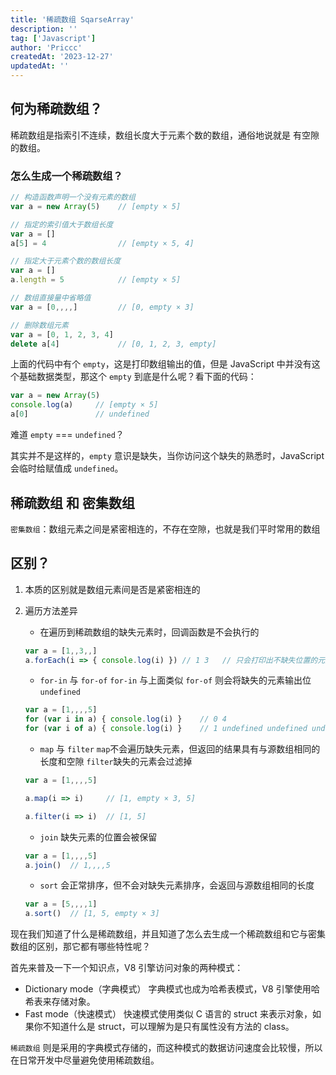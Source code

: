 ```yaml
---
title: '稀疏数组 SqarseArray'
description: ''
tag: ['Javascript']
author: 'Priccc'
createdAt: '2023-12-27'
updatedAt: ''
---
```


## 何为稀疏数组？

稀疏数组是指索引不连续，数组长度大于元素个数的数组，通俗地说就是 有空隙的数组。

### 怎么生成一个稀疏数组？

```js
// 构造函数声明一个没有元素的数组
var a = new Array(5)    // [empty × 5]

// 指定的索引值大于数组长度
var a = []
a[5] = 4                // [empty × 5, 4]

// 指定大于元素个数的数组长度
var a = []
a.length = 5            // [empty × 5]

// 数组直接量中省略值
var a = [0,,,,]         // [0, empty × 3]

// 删除数组元素
var a = [0, 1, 2, 3, 4]
delete a[4]             // [0, 1, 2, 3, empty]
```

上面的代码中有个 `empty`，这是打印数组输出的值，但是 JavaScript 中并没有这个基础数据类型，那这个 `empty` 到底是什么呢？看下面的代码：

```js
var a = new Array(5)
console.log(a)     // [empty × 5]
a[0]               // undefined
```

难道 `empty` === `undefined`？

其实并不是这样的，`empty` 意识是缺失，当你访问这个缺失的熟悉时，JavaScript 会临时给赋值成 `undefined`。

## 稀疏数组 和 密集数组

`密集数组`：数组元素之间是紧密相连的，不存在空隙，也就是我们平时常用的数组

## 区别？

1. 本质的区别就是数组元素间是否是紧密相连的

2. 遍历方法差异
   * 在遍历到稀疏数组的缺失元素时，回调函数是不会执行的
   ```js
   var a = [1,,3,,]
   a.forEach(i => { console.log(i) }) // 1 3   // 只会打印出不缺失位置的元素
   ```

   * `for-in` 与 `for-of`
   `for-in` 与上面类似
   `for-of` 则会将缺失的元素输出位 `undefined`
   ```js
   var a = [1,,,,5]
   for (var i in a) { console.log(i) }    // 0 4
   for (var i of a) { console.log(i) }    // 1 undefined undefined undefined 5
   ```

   * `map` 与 `filter`
   `map`不会遍历缺失元素，但返回的结果具有与源数组相同的长度和空隙
   `filter`缺失的元素会过滤掉
   ```js
   var a = [1,,,,5]

   a.map(i => i)     // [1, empty × 3, 5]

   a.filter(i => i)  // [1, 5]
   ```

   * `join`
   缺失元素的位置会被保留
   ```js
   var a = [1,,,,5]
   a.join()  // 1,,,,5
   ```

   * `sort`
   会正常排序，但不会对缺失元素排序，会返回与源数组相同的长度
   ```js
   var a = [5,,,,1]
   a.sort()  // [1, 5, empty × 3]
   ```


现在我们知道了什么是稀疏数组，并且知道了怎么去生成一个稀疏数组和它与密集数组的区别，那它都有哪些特性呢？

首先来普及一下一个知识点，V8 引擎访问对象的两种模式：
* Dictionary mode（字典模式）
  字典模式也成为哈希表模式，V8 引擎使用哈希表来存储对象。
* Fast mode（快速模式）
  快速模式使用类似 C 语言的 struct 来表示对象，如果你不知道什么是 struct，可以理解为是只有属性没有方法的 class。

`稀疏数组` 则是采用的字典模式存储的，而这种模式的数据访问速度会比较慢，所以在日常开发中尽量避免使用稀疏数组。
